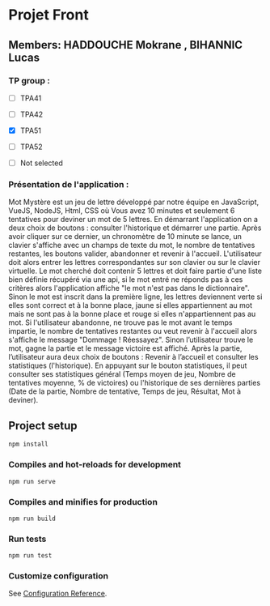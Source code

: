 # Projet Front

## Members: HADDOUCHE Mokrane , BIHANNIC Lucas

### TP group : 
- [ ] TPA41
- [ ] TPA42
- [x] TPA51
- [ ] TPA52
- [ ] Not selected


### Présentation de l'application :

Mot Mystère est un jeu de lettre développé par notre équipe en JavaScript, VueJS, NodeJS, Html, CSS où Vous avez 10 minutes et seulement 6 tentatives pour deviner un mot de 5 lettres. 
En démarrant l'application on a deux choix de boutons : consulter l'historique et démarrer une partie. 
Après avoir cliquer sur ce dernier, un chronomètre de 10 minute se lance, un clavier s'affiche avec un champs de texte du
mot, le nombre de tentatives restantes, les boutons valider, abandonner et revenir à l'accueil. L'utilisateur doit alors entrer
les lettres correspondantes sur son clavier ou sur le clavier virtuelle. Le mot cherché doit contenir 5 lettres et doit
faire partie d'une liste bien définie récupéré via une api, si le mot entré ne réponds pas à ces critères alors
l'application affiche "le mot n'est pas dans le dictionnaire". Sinon le mot est inscrit dans la première ligne, les lettres
deviennent verte si elles sont correct et à la bonne place, jaune si elles appartiennent au mot mais ne sont pas à la
bonne place et rouge si elles n'appartiennent pas au mot. Si l'utilisateur abandonne, ne trouve pas le mot avant le
temps impartie, le nombre de tentatives restantes ou veut revenir à l'accueil alors s'affiche le message "Dommage ! Réessayez". 
Sinon l’utilisateur trouve le mot, gagne la partie et le message victoire est affiché. 
Après la partie, l’utilisateur aura deux choix de boutons : Revenir à l’accueil et consulter les statistiques (l'historique). 
En appuyant sur le bouton statistiques, il peut consulter ses statistiques général (Temps moyen de jeu, Nombre de tentatives moyenne, % de victoires) ou 
l'historique de ses dernières parties (Date de la partie, Nombre de tentative, Temps de jeu, Résultat, Mot à deviner).

## Project setup
```
npm install
```

### Compiles and hot-reloads for development
```
npm run serve
```

### Compiles and minifies for production
```
npm run build
```

### Run tests
```
npm run test
```

### Customize configuration
See [Configuration Reference](https://cli.vuejs.org/config/).
